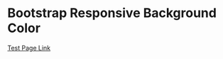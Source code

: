 # Bootstrap Responsive Background Color
[Test Page Link](https://gunhoflash.github.io/BootstrapResponsiveBackgroundColor/)
